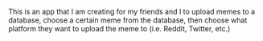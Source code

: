 This is an app that I am creating for my friends and I to upload memes to a database, choose a certain meme from the database, then choose what platform they want to upload the meme to (i.e. Reddit, Twitter, etc.)